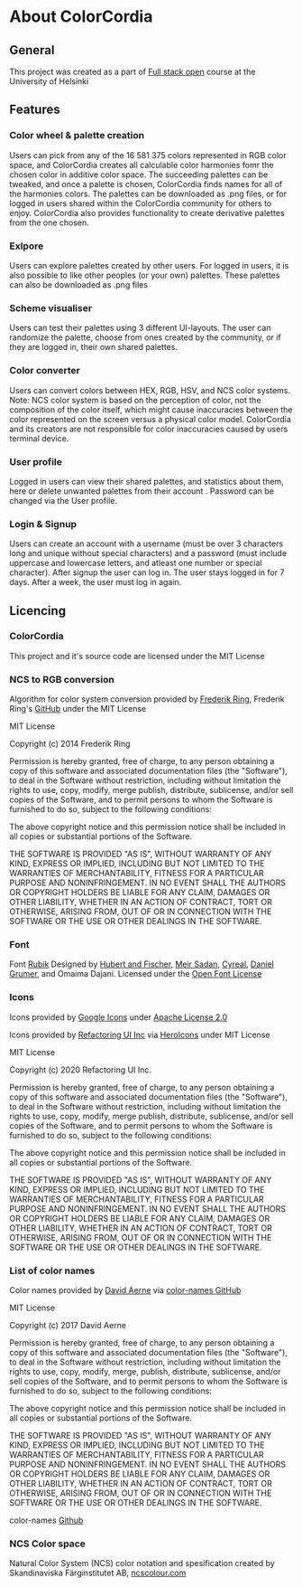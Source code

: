 # About ColorCordia

## General

This project was created as a part of [Full stack open](https://fullstackopen.com/) course at the University of Helsinki

## Features

### Color wheel & palette creation

Users can pick from any of the 16 581 375 colors represented in RGB color space, and ColorCordia creates all calculable color harmonies fomr the chosen color in additive color space. The succeeding palettes can be tweaked, and once a palette is chosen, ColorCordia finds names for all of the harmonies colors. The palettes can be downloaded as .png files, or for logged in users shared within the ColorCordia community for others to enjoy. ColorCordia also provides functionality to create derivative palettes from the one chosen. 

### Exlpore

Users can explore palettes created by other users. For logged in users, it is also possible to like other peoples (or your own) palettes. These palettes can also be downloaded as .png files

### Scheme visualiser

Users can test their palettes using 3 different UI-layouts. The user can randomize the palette, choose from ones created by the community, or if they are logged in, their own shared palettes.

### Color converter

Users can convert colors between HEX, RGB, HSV, and NCS color systems. Note: NCS color system is based on the perception of color, not the composition of the color itself, which might cause inaccuracies between the color represented on the screen versus a physical color model. ColorCordia and its creators are not responsible for color inaccuracies caused by users terminal device.

### User profile

Logged in users can view their shared palettes, and statistics about them, here or delete unwanted palettes from their account . Password can be changed via the User profile.

### Login & Signup

Users can create an account with a username (must be over 3 characters long and unique without special characters) and a password (must include uppercase and lowercase letters, and atleast one number or special character). After signup the user can log in. The user stays logged in for 7 days. After a week, the user must log in again.

## Licencing

### ColorCordia

This project and it's source code are licensed under the MIT License

### NCS to RGB conversion

Algorithm for color system conversion provided by [Frederik Ring](https://www.frederikring.com/), Frederik Ring's [GitHub](https://github.com/m90) under the MIT License

MIT License

Copyright (c) 2014 Frederik Ring

Permission is hereby granted, free of charge, to any person obtaining a copy of this software and associated documentation files (the "Software"), to deal in the Software without restriction, including without limitation the rights to use, copy, modify, merge publish, distribute, sublicense, and/or sell copies of the Software, and to permit persons to whom the Software is furnished to do so, subject to the following conditions:

The above copyright notice and this permission notice shall be included in all copies or substantial portions of the Software.

THE SOFTWARE IS PROVIDED "AS IS", WITHOUT WARRANTY OF ANY KIND, EXPRESS OR IMPLIED, INCLUDING BUT NOT LIMITED TO THE WARRANTIES OF MERCHANTABILITY, FITNESS FOR A PARTICULAR PURPOSE AND NONINFRINGEMENT. IN NO EVENT SHALL THE AUTHORS OR COPYRIGHT HOLDERS BE LIABLE FOR ANY CLAIM, DAMAGES OR OTHER LIABILITY, WHETHER IN AN ACTION OF CONTRACT, TORT OR OTHERWISE, ARISING FROM, OUT OF OR IN CONNECTION WITH THE SOFTWARE OR THE USE OR OTHER DEALINGS IN THE SOFTWARE.

### Font

Font [Rubik](https://fonts.google.com/specimen/Rubik) Designed by [Hubert and Fischer](https://hfs-studio.com/), [Meir Sadan](https://meirsadan.com/), [Cyreal](https://github.com/cyrealtype), [Daniel Grumer](http://www.danielgrumer.com/), and Omaima Dajani. Licensed under the [Open Font License](https://scripts.sil.org/OFL)

### Icons

Icons provided by [Google Icons](https://fonts.google.com/icons) under [Apache License 2.0](https://www.apache.org/licenses/LICENSE-2.0.txt)

Icons provided by [Refactoring UI Inc](https://tailwindcss.com/) via [HeroIcons](https://heroicons.com/) under MIT License

MIT License

Copyright (c) 2020 Refactoring UI Inc.

Permission is hereby granted, free of charge, to any person obtaining a copy of this software and associated documentation files (the "Software"), to deal in the Software without restriction, including without limitation the rights to use, copy, modify, merge publish, distribute, sublicense, and/or sell copies of the Software, and to permit persons to whom the Software is furnished to do so, subject to the following conditions:

The above copyright notice and this permission notice shall be included in all copies or substantial portions of the Software.

THE SOFTWARE IS PROVIDED "AS IS", WITHOUT WARRANTY OF ANY KIND, EXPRESS OR IMPLIED, INCLUDING BUT NOT LIMITED TO THE WARRANTIES OF MERCHANTABILITY, FITNESS FOR A PARTICULAR PURPOSE AND NONINFRINGEMENT. IN NO EVENT SHALL THE AUTHORS OR COPYRIGHT HOLDERS BE LIABLE FOR ANY CLAIM, DAMAGES OR OTHER LIABILITY, WHETHER IN AN ACTION OF CONTRACT, TORT OR OTHERWISE, ARISING FROM, OUT OF OR IN CONNECTION WITH THE SOFTWARE OR THE USE OR OTHER DEALINGS IN THE SOFTWARE.

### List of color names

Color names provided by [David Aerne](https://bento.me/meodai) via [color-names GitHub](https://github.com/meodai/color-names)

MIT License

Copyright (c) 2017 David Aerne

Permission is hereby granted, free of charge, to any person obtaining a copy of this software and associated documentation files (the "Software"), to deal in the Software without restriction, including without limitation the rights to use, copy, modify, merge, publish, distribute, sublicense, and/or sell copies of the Software, and to permit persons to whom the Software is furnished to do so, subject to the following conditions:

The above copyright notice and this permission notice shall be included in all copies or substantial portions of the Software.

THE SOFTWARE IS PROVIDED "AS IS", WITHOUT WARRANTY OF ANY KIND, EXPRESS OR IMPLIED, INCLUDING BUT NOT LIMITED TO THE WARRANTIES OF MERCHANTABILITY, FITNESS FOR A PARTICULAR PURPOSE AND NONINFRINGEMENT. IN NO EVENT SHALL THE AUTHORS OR COPYRIGHT HOLDERS BE LIABLE FOR ANY CLAIM, DAMAGES OR OTHER LIABILITY, WHETHER IN AN ACTION OF CONTRACT, TORT OR OTHERWISE, ARISING FROM, OUT OF OR IN CONNECTION WITH THE SOFTWARE OR THE USE OR OTHER DEALINGS IN THE SOFTWARE.

color-names [Github](https://github.com/meodai/color-names)

### NCS Color space

Natural Color System (NCS) color notation and spesification created by Skandinaviska Färginstitutet AB, [ncscolour.com](https://ncscolour.com/)